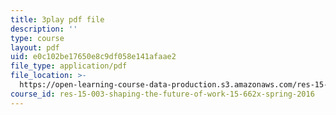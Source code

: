 ```yaml
---
title: 3play pdf file
description: ''
type: course
layout: pdf
uid: e0c102be17650e8c9df058e141afaae2
file_type: application/pdf
file_location: >-
  https://open-learning-course-data-production.s3.amazonaws.com/res-15-003-shaping-the-future-of-work-15-662x-spring-2016/e0c102be17650e8c9df058e141afaae2_OmiGPen5vSo.pdf
course_id: res-15-003-shaping-the-future-of-work-15-662x-spring-2016
---
```

